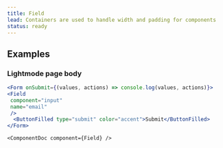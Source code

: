 ```yaml
---
title: Field
lead: Containers are used to handle width and padding for components
status: ready
---
```


## Examples

### Lightmode page body
```.jsx
<Form onSubmit={(values, actions) => console.log(values, actions)}>
<Field 
 component="input"
 name="email"
 />
  <ButtonFilled type="submit" color="accent">Submit</ButtonFilled>
</Form>
```

```!jsx
<ComponentDoc component={Field} />
```